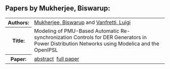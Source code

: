 <h2>Papers by Mukherjee, Biswarup:</h2>
<!-- Begin papers -->
<table>
<tr><th>Authors:</th><td>
<a href="../authors/author_171.html">Mukherjee, Biswarup</a> and 
<a href="../authors/author_246.html">Vanfretti, Luigi</a>
</td></tr>
<tr><th>Title:  </th><td>Modeling of PMU-Based Automatic Re-synchronization Controls for DER Generators in Power Distribution Networks using Modelica and the OpenIPSL</td></tr>
<tr><th>Paper:  </th><td><a href="../abstracts/Modelica2019abstract5D1.pdf">abstract</a>&nbsp;&nbsp;<a href="../papers/Modelica2019paper5D1.pdf">full paper</a></td></tr>
</table>
<br>
<!-- End papers -->